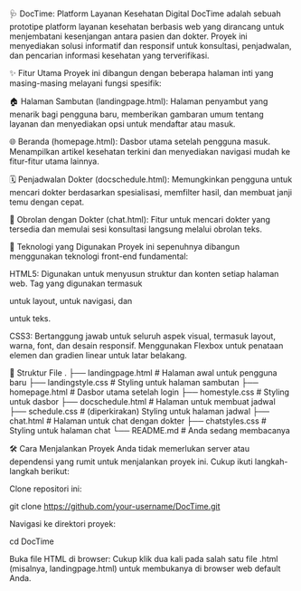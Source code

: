 🩺 DocTime: Platform Layanan Kesehatan Digital
DocTime adalah sebuah prototipe platform layanan kesehatan berbasis web yang dirancang untuk menjembatani kesenjangan antara pasien dan dokter. Proyek ini menyediakan solusi informatif dan responsif untuk konsultasi, penjadwalan, dan pencarian informasi kesehatan yang terverifikasi.

✨ Fitur Utama
Proyek ini dibangun dengan beberapa halaman inti yang masing-masing melayani fungsi spesifik:

🏠 Halaman Sambutan (landingpage.html): Halaman penyambut yang menarik bagi pengguna baru, memberikan gambaran umum tentang layanan dan menyediakan opsi untuk mendaftar atau masuk.

🌐 Beranda (homepage.html): Dasbor utama setelah pengguna masuk. Menampilkan artikel kesehatan terkini dan menyediakan navigasi mudah ke fitur-fitur utama lainnya.

🗓️ Penjadwalan Dokter (docschedule.html): Memungkinkan pengguna untuk mencari dokter berdasarkan spesialisasi, memfilter hasil, dan membuat janji temu dengan cepat.

💬 Obrolan dengan Dokter (chat.html): Fitur untuk mencari dokter yang tersedia dan memulai sesi konsultasi langsung melalui obrolan teks.

🚀 Teknologi yang Digunakan
Proyek ini sepenuhnya dibangun menggunakan teknologi front-end fundamental:

HTML5: Digunakan untuk menyusun struktur dan konten setiap halaman web. Tag yang digunakan termasuk <div> untuk layout, <a> untuk navigasi, dan <p> untuk teks.

CSS3: Bertanggung jawab untuk seluruh aspek visual, termasuk layout, warna, font, dan desain responsif. Menggunakan Flexbox untuk penataan elemen dan gradien linear untuk latar belakang.

📂 Struktur File
.
├── landingpage.html      # Halaman awal untuk pengguna baru
├── landingstyle.css      # Styling untuk halaman sambutan
├── homepage.html         # Dasbor utama setelah login
├── homestyle.css         # Styling untuk dasbor
├── docschedule.html      # Halaman untuk membuat jadwal
├── schedule.css          # (diperkirakan) Styling untuk halaman jadwal
├── chat.html             # Halaman untuk chat dengan dokter
├── chatstyles.css        # Styling untuk halaman chat
└── README.md             # Anda sedang membacanya

🛠️ Cara Menjalankan Proyek
Anda tidak memerlukan server atau dependensi yang rumit untuk menjalankan proyek ini. Cukup ikuti langkah-langkah berikut:

Clone repositori ini:

git clone https://github.com/your-username/DocTime.git

Navigasi ke direktori proyek:

cd DocTime

Buka file HTML di browser:
Cukup klik dua kali pada salah satu file .html (misalnya, landingpage.html) untuk membukanya di browser web default Anda.
